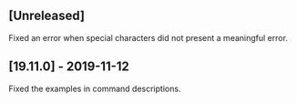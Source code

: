 ## [Unreleased]
Fixed an error when special characters did not present a meaningful error.


## [19.11.0] - 2019-11-12

Fixed the examples in command descriptions.
